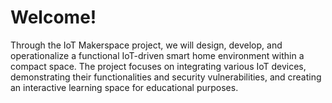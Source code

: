 <h1>Welcome!</h1>

Through the IoT Makerspace project, we will design, develop, and operationalize a functional IoT-driven smart home environment within a compact space. The project focuses on integrating various IoT devices, demonstrating their functionalities and security vulnerabilities, and creating an interactive learning space for educational purposes.
